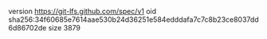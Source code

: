 version https://git-lfs.github.com/spec/v1
oid sha256:34f60685e7614aae530b24d36251e584edddafa7c7c8b23ce8037dd6d86702de
size 3879

